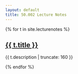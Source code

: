 ```yaml
---
layout: default
title: 50.002 Lecture Notes
---
```


{% for t in site.lecturenotes %}

<h2><a href="{{ t.url | prepend: site.baseurl | prepend: site.url }}">{{ t.title }}</a></h2>

<p class="post-excerpt">{{ t.description | truncate: 160 }}</p>

{% endfor %}  